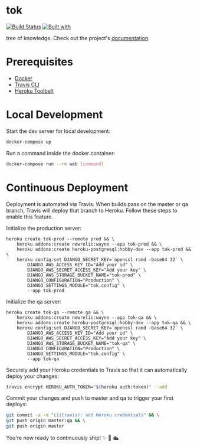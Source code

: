 # tok

[![Build Status](https://travis-ci.org/woodybriggs/tok.svg?branch=master)](https://travis-ci.org/woodybriggs/tok)
[![Built with](https://img.shields.io/badge/Built_with-Cookiecutter_Django_Rest-F7B633.svg)](https://github.com/agconti/cookiecutter-django-rest)

tree of knowledge. Check out the project's [documentation](http://woodybriggs.github.io/tok/).

# Prerequisites

- [Docker](https://docs.docker.com/docker-for-mac/install/)  
- [Travis CLI](http://blog.travis-ci.com/2013-01-14-new-client/)
- [Heroku Toolbelt](https://toolbelt.heroku.com/)

# Local Development

Start the dev server for local development:
```bash
docker-compose up
```

Run a command inside the docker container:

```bash
docker-compose run --rm web [command]
```

# Continuous Deployment

Deployment is automated via Travis. When builds pass on the master or qa branch, Travis will deploy that branch to Heroku. Follow these steps to enable this feature.

Initialize the production server:

```
heroku create tok-prod --remote prod && \
    heroku addons:create newrelic:wayne --app tok-prod && \
    heroku addons:create heroku-postgresql:hobby-dev --app tok-prod && \
    heroku config:set DJANGO_SECRET_KEY=`openssl rand -base64 32` \
        DJANGO_AWS_ACCESS_KEY_ID="Add your id" \
        DJANGO_AWS_SECRET_ACCESS_KEY="Add your key" \
        DJANGO_AWS_STORAGE_BUCKET_NAME="tok-prod" \
        DJANGO_CONFIGURATION="Production" \
        DJANGO_SETTINGS_MODULE="tok.config" \
        --app tok-prod
```

Initialize the qa server:

```
heroku create tok-qa --remote qa && \
    heroku addons:create newrelic:wayne --app tok-qa && \
    heroku addons:create heroku-postgresql:hobby-dev --app tok-qa && \
    heroku config:set DJANGO_SECRET_KEY=`openssl rand -base64 32` \
        DJANGO_AWS_ACCESS_KEY_ID="Add your id" \
        DJANGO_AWS_SECRET_ACCESS_KEY="Add your key" \
        DJANGO_AWS_STORAGE_BUCKET_NAME="tok-qa" \
        DJANGO_CONFIGURATION="Production" \
        DJANGO_SETTINGS_MODULE="tok.config" \
        --app tok-qa
```

Securely add your Heroku credentials to Travis so that it can automatically deploy your changes:

```bash
travis encrypt HEROKU_AUTH_TOKEN="$(heroku auth:token)" --add
```

Commit your changes and push to master and qa to trigger your first deploys:

```bash
git commit -a -m "ci(travis): add Heroku credentials" && \
git push origin master:qa && \
git push origin master
```

You're now ready to continuously ship! ✨ 💅 🛳
